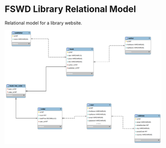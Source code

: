 # FSWD Library Relational Model

Relational model for a library website.

![library relational model](./library-relational-model.png)
